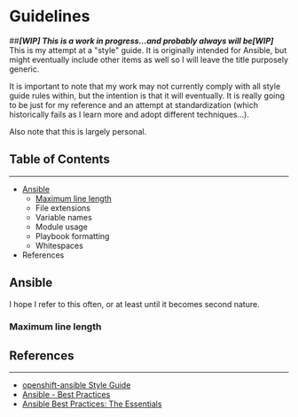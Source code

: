 # Guidelines
##***[WIP] This is a work in progress...and probably always will be[WIP]***
This is my attempt at a "style" guide.  It is originally intended for Ansible,
but might eventually include other items as well so I will leave the title
purposely generic.

It is important to note that my work may not currently comply with all style
guide rules within, but the intention is that it will eventually.  It is really
going to be just for my reference and an attempt at standardization (which
historically fails as I learn more and adopt different techniques...).

Also note that this is largely personal.

## Table of Contents
---
* [Ansible](#ansible)
  * [Maximum line length](#maximum_line_length)
  * File extensions
  * Variable names
  * Module usage
  * Playbook formatting
  * Whitespaces
* References

## <a name="ansible"></a>Ansible
I hope I refer to this often, or at least until it becomes second nature.
### <a name="maximum_line_length"></a>Maximum line length

## References
---
* [openshift-ansible Style Guide](https://github.com/openshift/openshift-ansible/blob/master/docs/style_guide.adoc)
* [Ansible - Best Practices](http://docs.ansible.com/ansible/latest/playbooks_best_practices.html)
* [Ansible Best Practices: The Essentials](https://www.ansible.com/blog/ansible-best-practices-essentials)
